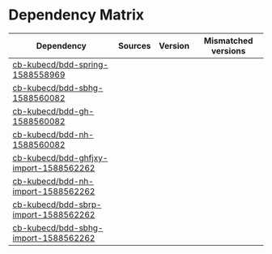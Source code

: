 # Dependency Matrix

Dependency | Sources | Version | Mismatched versions
---------- | ------- | ------- | -------------------
[cb-kubecd/bdd-spring-1588558969](https://github.com/cb-kubecd/bdd-spring-1588558969.git) |  | []() | 
[cb-kubecd/bdd-sbhg-1588560082](https://github.com/cb-kubecd/bdd-sbhg-1588560082.git) |  | []() | 
[cb-kubecd/bdd-gh-1588560082](https://github.com/cb-kubecd/bdd-gh-1588560082.git) |  | []() | 
[cb-kubecd/bdd-nh-1588560082](https://github.com/cb-kubecd/bdd-nh-1588560082.git) |  | []() | 
[cb-kubecd/bdd-ghfjxy-import-1588562262](https://github.com/cb-kubecd/bdd-ghfjxy-import-1588562262.git) |  | []() | 
[cb-kubecd/bdd-nh-import-1588562262](https://github.com/cb-kubecd/bdd-nh-import-1588562262.git) |  | []() | 
[cb-kubecd/bdd-sbrp-import-1588562262](https://github.com/cb-kubecd/bdd-sbrp-import-1588562262.git) |  | []() | 
[cb-kubecd/bdd-sbhg-import-1588562262](https://github.com/cb-kubecd/bdd-sbhg-import-1588562262.git) |  | []() | 
